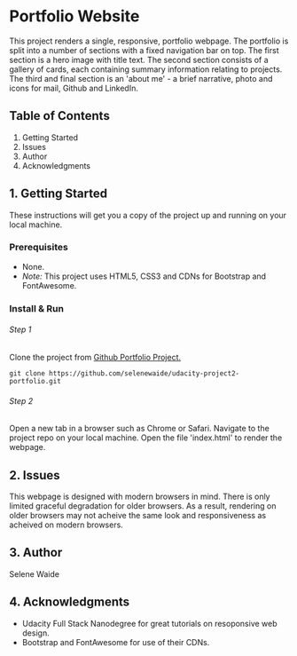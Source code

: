# Portfolio Website

This project renders a single, responsive, portfolio webpage. The portfolio is split into a number of sections with a fixed navigation bar on top. The first section is a hero image with title text. The second section consists of a gallery of cards, each containing summary information relating to projects. The third and final section is an 'about me' - a brief narrative, photo and icons for mail, Github and LinkedIn.

## Table of Contents
1. Getting Started
2. Issues
3. Author
4. Acknowledgments
 

## 1. Getting Started

These instructions will get you a copy of the project up and running on your local machine. 

### Prerequisites

* None.
* *Note:* This project uses HTML5, CSS3 and CDNs for Bootstrap and FontAwesome.

### Install & Run

###### Step 1
Clone the project from [Github Portfolio Project.](https://github.com/selenewaide/udacity-project2-portfolio.git)
```
git clone https://github.com/selenewaide/udacity-project2-portfolio.git
```

###### Step 2
Open a new tab in a browser such as Chrome or Safari. Navigate to the project repo on your local machine. Open the file 'index.html' to render the webpage.

## 2. Issues

This webpage is designed with modern browsers in mind. There is only limited graceful degradation for older browsers. As a result, rendering on older browsers may not acheive the same look and responsiveness as acheived on modern browsers.

## 3. Author

Selene Waide

## 4. Acknowledgments

* Udacity Full Stack Nanodegree for great tutorials on resoponsive web design.
* Bootstrap and FontAwesome for use of their CDNs.

